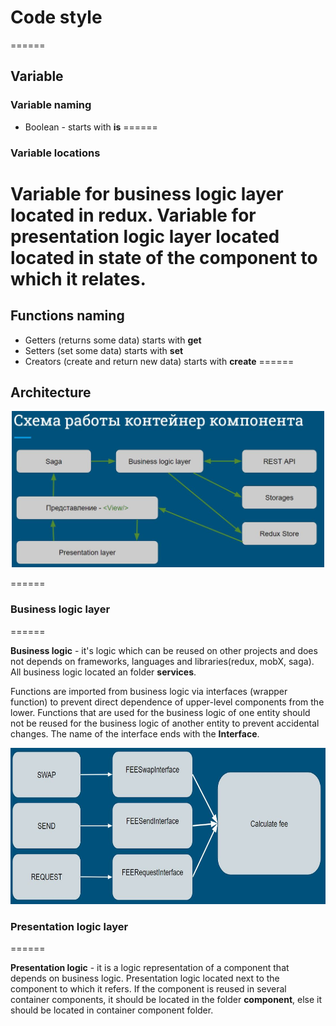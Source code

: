 # Code style
======

## Variable

### Variable naming

- Boolean - starts with **is**
======

### Variable locations

Variable for business logic layer located in redux.
Variable for presentation logic layer located located in state of the component to which it relates.
======

## Functions naming

- Getters (returns some data) starts with **get**
- Setters (set some data) starts with **set**
- Creators (create and return new data) starts with **create**
======

## Architecture

<p align="center">
  <img height="250" src="https://github.com/ChernenkoDmitriy/initProject/blob/master/img/sheme.JPG" />
</p>

======
### Business logic layer
======

**Business logic** - it's logic which can be reused on other projects and does not depends on frameworks, languages and libraries(redux, mobX, saga).
All business logic located an folder **services**.

Functions are imported from business logic via interfaces (wrapper function) to prevent direct dependence of upper-level components from the lower.
Functions that are used for the business logic of one entity should not be reused for the business logic of another entity to prevent accidental changes.
The name of the interface ends with the **Interface**.

<p align="center">
  <img height="250" src="https://github.com/ChernenkoDmitriy/initProject/blob/master/img/exampleSingle.JPG" />
</p>

### Presentation logic layer
======

**Presentation logic** - it is a logic representation of a component that depends on business logic.
Presentation logic located next to the component to which it refers.
If the component is reused in several container components, it should be located in the folder **component**, else it should be located in container component folder.